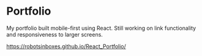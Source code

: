 # Portfolio

My portfolio built mobile-first using React.
Still working on link functionality and responsiveness to larger screens.

https://robotsinboxes.github.io/React_Portfolio/

